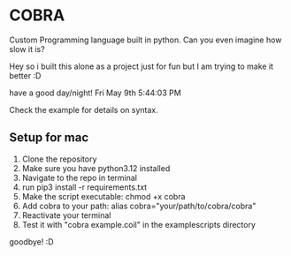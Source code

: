 # COBRA
Custom Programming language built in python. Can you even imagine how slow it is?

Hey so i built this alone as a project just for fun but I am trying to make it better :D

have a good day/night! Fri May 9th 5:44:03 PM

Check the example for details on syntax.



## Setup for mac
1. Clone the repository
2. Make sure you have python3.12 installed
3. Navigate to the repo in terminal
4. run pip3 install -r requirements.txt
5. Make the script executable: chmod +x cobra
6. Add cobra to your path: alias cobra="your/path/to/cobra/cobra"
7. Reactivate your terminal
8. Test it with "cobra example.coil" in the examplescripts directory

goodbye!
:D